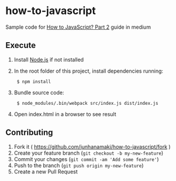 # how-to-javascript

Sample code for [How to JavaScript? Part 2]() guide in medium

## Execute

1. Install [Node.js](https://nodejs.org/) if not installed

2. In the root folder of this project, install dependencies running:

        $ npm install

3. Bundle source code:

        $ node_modules/.bin/webpack src/index.js dist/index.js

4. Open index.html in a browser to see result

## Contributing

1. Fork it ( https://github.com/junhanamaki/how-to-javascript/fork )
2. Create your feature branch (`git checkout -b my-new-feature`)
3. Commit your changes (`git commit -am 'Add some feature'`)
4. Push to the branch (`git push origin my-new-feature`)
5. Create a new Pull Request